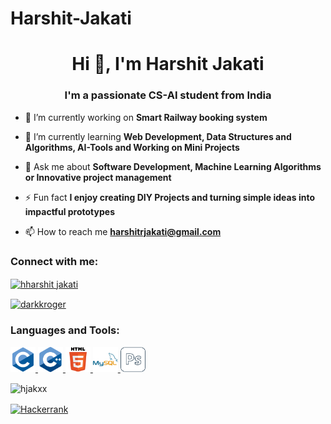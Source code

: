 # Harshit-Jakati

<h1 align="center">Hi 👋, I'm Harshit Jakati</h1>
<h3 align="center">I'm a passionate CS-AI student from India</h3>



- 🔭 I’m currently working on **Smart Railway booking system**

- 🌱 I’m currently learning **Web Development, Data Structures and Algorithms, AI-Tools and Working on Mini Projects**

- 💬 Ask me about **Software Development, Machine Learning Algorithms or Innovative project management**

- ⚡ Fun fact **I enjoy creating DIY Projects and turning simple ideas into impactful prototypes**

-  📫 How to reach me **harshitrjakati@gmail.com**

<h3 align="left">Connect with me:</h3>
<p align="left">
<a href="https://www.linkedin.com/in/harshit-jakati-744232320?utm_source=share&utm_campaign=share_via&utm_content=profile&utm_medium=android_app" target="blank"><img align="center" src="https://raw.githubusercontent.com/rahuldkjain/github-profile-readme-generator/master/src/images/icons/Social/linked-in-alt.svg" alt="hharshit jakati" height="30" width="40" /></a>
</p>  <p align="left">
<a href="https://twitter.com/darkkroger" target="blank"><img align="center" src="https://raw.githubusercontent.com/rahuldkjain/github-profile-readme-generator/master/src/images/icons/Social/twitter.svg" alt="darkkroger" height="30" width="40" /></a>
</p>


<h3 align="left">Languages and Tools:</h3>
<p align="left"> <a href="https://www.cprogramming.com/" target="_blank" rel="noreferrer"> <img src="https://raw.githubusercontent.com/devicons/devicon/master/icons/c/c-original.svg" alt="c" width="40" height="40"/> </a> <a href="https://www.w3schools.com/cpp/" target="_blank" rel="noreferrer"> <img src="https://raw.githubusercontent.com/devicons/devicon/master/icons/cplusplus/cplusplus-original.svg" alt="cplusplus" width="40" height="40"/> </a> <a href="https://www.w3.org/html/" target="_blank" rel="noreferrer"> <img src="https://raw.githubusercontent.com/devicons/devicon/master/icons/html5/html5-original-wordmark.svg" alt="html5" width="40" height="40"/> </a> <a href="https://www.mysql.com/" target="_blank" rel="noreferrer"> <img src="https://raw.githubusercontent.com/devicons/devicon/master/icons/mysql/mysql-original-wordmark.svg" alt="mysql" width="40" height="40"/> </a> <a href="https://www.photoshop.com/en" target="_blank" rel="noreferrer"> <img src="https://raw.githubusercontent.com/devicons/devicon/master/icons/photoshop/photoshop-line.svg" alt="photoshop" width="40" height="40"/> </a> </p>


<p><img align="center" src="https://github-readme-streak-stats.herokuapp.com/?user=hjakxx&" alt="hjakxx" /></p>
<p align="left">
  <a href="https://www.hackerrank.com/profile/02fe23bci0251" target="blank">
    <img align="center" src="https://raw.githubusercontent.com/rahuldkjain/github-profile-readme-generator/master/src/images/icons/Social/hackerrank.svg" alt="Hackerrank" height="30" width="40" />
  </a>
</p>

 
